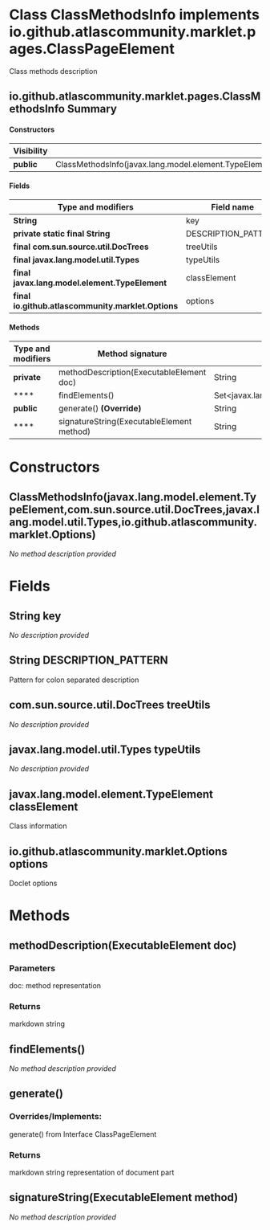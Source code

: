 Class ClassMethodsInfo implements io.github.atlascommunity.marklet.pages.ClassPageElement
=========================================================================================
Class methods description

io.github.atlascommunity.marklet.pages.ClassMethodsInfo Summary
-------
#### Constructors
| Visibility | Signature                                                                                                                                                |
| ---------- | -------------------------------------------------------------------------------------------------------------------------------------------------------- |
| **public** | ClassMethodsInfo(javax.lang.model.element.TypeElement,com.sun.source.util.DocTrees,javax.lang.model.util.Types,io.github.atlascommunity.marklet.Options) |
#### Fields
| Type and modifiers                                 | Field name          |
| -------------------------------------------------- | ------------------- |
| **String**                                         | key                 |
| **private static final String**                    | DESCRIPTION_PATTERN |
| **final com.sun.source.util.DocTrees**             | treeUtils           |
| **final javax.lang.model.util.Types**              | typeUtils           |
| **final javax.lang.model.element.TypeElement**     | classElement        |
| **final io.github.atlascommunity.marklet.Options** | options             |
#### Methods
| Type and modifiers | Method signature                          | Return type                                     |
| ------------------ | ----------------------------------------- | ----------------------------------------------- |
| **private**        | methodDescription(ExecutableElement doc)  | String                                          |
| ****               | findElements()                            | Set<javax.lang.model.element.ExecutableElement> |
| **public**         | generate() **(Override)**                 | String                                          |
| ****               | signatureString(ExecutableElement method) | String                                          |

Constructors
============
ClassMethodsInfo(javax.lang.model.element.TypeElement,com.sun.source.util.DocTrees,javax.lang.model.util.Types,io.github.atlascommunity.marklet.Options)
--------------------------------------------------------------------------------------------------------------------------------------------------------
*No method description provided*



Fields
======
String key
--------------------
*No description provided*


String DESCRIPTION_PATTERN
------------------------------------
Pattern for colon separated description


com.sun.source.util.DocTrees treeUtils
--------------------------------------
*No description provided*


javax.lang.model.util.Types typeUtils
-------------------------------------
*No description provided*


javax.lang.model.element.TypeElement classElement
-------------------------------------------------
Class information


io.github.atlascommunity.marklet.Options options
------------------------------------------------
Doclet options



Methods
=======
methodDescription(ExecutableElement doc)
----------------------------------------


### Parameters

doc: method representation

### Returns

markdown string


findElements()
--------------
*No method description provided*


generate()
----------
### Overrides/Implements:
generate() from Interface ClassPageElement



### Returns

markdown string representation of document part


signatureString(ExecutableElement method)
-----------------------------------------
*No method description provided*



